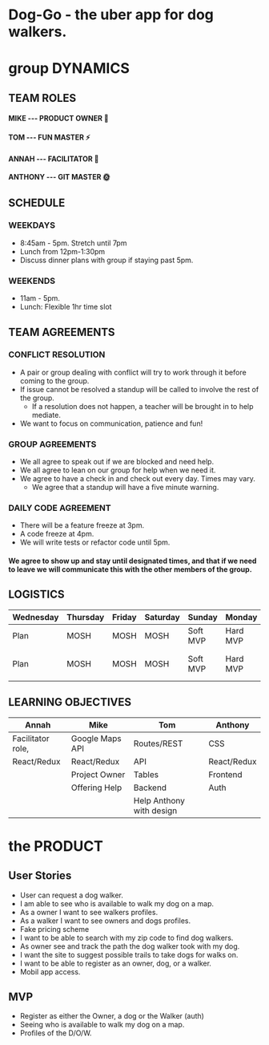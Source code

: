 # Dog-Go - the uber app for dog walkers.

# group DYNAMICS
## TEAM ROLES ##

#### MIKE --- PRODUCT OWNER :guitar:
#### TOM --- FUN MASTER :zap:
#### ANNAH --- FACILITATOR :cactus:
#### ANTHONY --- GIT MASTER :sun_with_face:

## SCHEDULE ##

### WEEKDAYS
- 8:45am - 5pm. Stretch until 7pm
- Lunch from 12pm-1:30pm
- Discuss dinner plans with group if staying past 5pm.

### WEEKENDS
- 11am - 5pm.
- Lunch: Flexible 1hr time slot

## TEAM AGREEMENTS ##

### CONFLICT RESOLUTION
- A pair or group dealing with conflict will try to work through it before coming to the group.
- If issue cannot be resolved a standup will be called to involve the rest of the group.
    - If a resolution does not happen, a teacher will be brought in to help mediate.
- We want to focus on communication, patience and fun!

### GROUP AGREEMENTS
- We all agree to speak out if we are blocked and need help.
- We all agree to lean on our group for help when we need it.
- We agree to have a check in and check out every day. Times may vary.
    - We agree that a standup will have a five minute warning.

### DAILY CODE AGREEMENT
- There will be a feature freeze at 3pm.
- A code freeze at 4pm.
- We will write tests or refactor code until 5pm.
#### **We agree to show up and stay until designated times, and that if we need to leave we will communicate this with the other members of the group.**

## LOGISTICS

Wednesday | Thursday | Friday | Saturday | Sunday | Monday | Tuesday | Wednesday | Thursday
|-------------------|------------------|-------------------|-------------------|------------------|-------------------|------------------|-------------------|-------------------|
|Plan               | MOSH             |    MOSH               |     MOSH       | Soft MVP     | Hard MVP          | Final Stretch   | Product Refactor  |Present           |
| Plan            | MOSH             |   MOSH                |     MOSH        | Soft MVP   | Hard MVP | Feature Freeze 12am    |Code freeze 12am  |Presentation Prep           |

## LEARNING OBJECTIVES

|Annah|  Mike |  Tom  | Anthony  |
|-----|-------|-------|----------|
|Facilitator role,| Google Maps API| Routes/REST | CSS |
|React/Redux| React/Redux|API | React/Redux |
|           |Project Owner| Tables | Frontend |
|           | Offering Help | Backend | Auth |
|           |      | Help Anthony with design  |


# the PRODUCT

## User Stories
- User can request a dog walker.
- I am able to see who is available to walk my dog on a map.
- As a owner I want to see walkers profiles.
- As a walker I want to see owners and dogs profiles.
- Fake pricing scheme
- I want to be able to search with my zip code to find dog walkers.
- As owner see and track the path the dog walker took with my dog.
- I want the site to suggest possible trails to take dogs for walks on.
- I want to be able to register as an owner, dog, or a walker.
- Mobil app access.


## MVP
- Register as either the Owner, a dog or the Walker (auth)
- Seeing who is available to walk my dog on a map.
- Profiles of the D/O/W.
